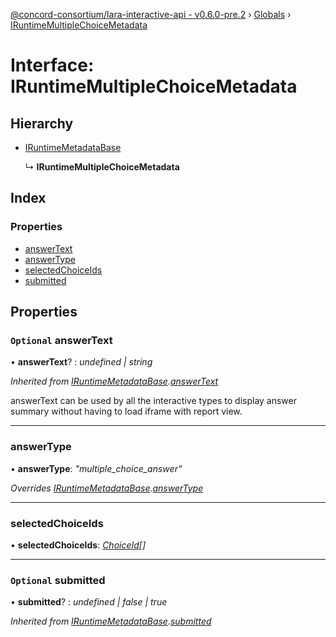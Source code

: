 [@concord-consortium/lara-interactive-api - v0.6.0-pre.2](../README.md) › [Globals](../globals.md) › [IRuntimeMultipleChoiceMetadata](iruntimemultiplechoicemetadata.md)

# Interface: IRuntimeMultipleChoiceMetadata

## Hierarchy

* [IRuntimeMetadataBase](iruntimemetadatabase.md)

  ↳ **IRuntimeMultipleChoiceMetadata**

## Index

### Properties

* [answerText](iruntimemultiplechoicemetadata.md#optional-answertext)
* [answerType](iruntimemultiplechoicemetadata.md#answertype)
* [selectedChoiceIds](iruntimemultiplechoicemetadata.md#selectedchoiceids)
* [submitted](iruntimemultiplechoicemetadata.md#optional-submitted)

## Properties

### `Optional` answerText

• **answerText**? : *undefined | string*

*Inherited from [IRuntimeMetadataBase](iruntimemetadatabase.md).[answerText](iruntimemetadatabase.md#optional-answertext)*

answerText can be used by all the interactive types to display answer summary without having to load iframe
with report view.

___

###  answerType

• **answerType**: *"multiple_choice_answer"*

*Overrides [IRuntimeMetadataBase](iruntimemetadatabase.md).[answerType](iruntimemetadatabase.md#answertype)*

___

###  selectedChoiceIds

• **selectedChoiceIds**: *[ChoiceId](../globals.md#choiceid)[]*

___

### `Optional` submitted

• **submitted**? : *undefined | false | true*

*Inherited from [IRuntimeMetadataBase](iruntimemetadatabase.md).[submitted](iruntimemetadatabase.md#optional-submitted)*
